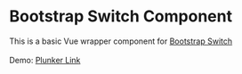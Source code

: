 # Bootstrap Switch Component

This is a basic Vue wrapper component for [Bootstrap Switch](https://github.com/Bttstrp/bootstrap-switch)
<br><br>
Demo: [Plunker Link](https://next.plnkr.co/edit/Mmzxq2AfNK3ixNEB?preview)
